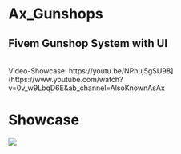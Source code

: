 # Ax_Gunshops
Fivem Gunshop System with UI
------------------------
<br>
Video-Showcase: https://youtu.be/NPhuj5gSU98](https://www.youtube.com/watch?v=0v_w9LbqD6E&ab_channel=AlsoKnownAsAx
<br>

# Showcase
<img src="https://media.discordapp.net/attachments/968846746513989672/1142131827084120274/image.png?width=734&height=380">
